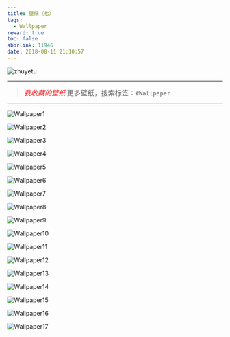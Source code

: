 ```yaml
---
title: 壁纸（七）
tags:
  - Wallpaper
reward: true
toc: false
abbrlink: 11946
date: 2018-08-11 21:10:57
---
```

![zhuyetu](https://wx4.sinaimg.cn/mw690/0068Se8Tgy1fu5yskwe5hj32qs1j8e81.jpg)

---

<!-- more --> 

> *<font size=3 color=red>我收藏的壁纸</font>*
   <font size=3>更多壁纸，搜索标签：`#Wallpaper`</font>

---
![Wallpaper1](https://wx3.sinaimg.cn/mw690/0068Se8Tgy1fu5yt077ipj331e1pkx6p.jpg)

![Wallpaper2](https://wx3.sinaimg.cn/mw690/0068Se8Tgy1fu5ysykg38j33js1zwe83.jpg)

![Wallpaper3](https://wx4.sinaimg.cn/mw690/0068Se8Tgy1fu5ysvz5e8j32yo1o0qv8.jpg)

![Wallpaper4](https://wx4.sinaimg.cn/mw690/0068Se8Tgy1fu5ysrj7pej31kw0y4dlz.jpg)

![Wallpaper5](https://wx3.sinaimg.cn/mw690/0068Se8Tgy1fu5ysr2t5uj32yo1uottp.jpg)

![Wallpaper6](https://wx4.sinaimg.cn/mw690/0068Se8Tgy1fu5ysq7x1aj32yo1o0e86.jpg)

![Wallpaper7](https://wx1.sinaimg.cn/mw690/0068Se8Tgy1fu5ysln3btj32801e0h5o.jpg)

![Wallpaper8](https://wx4.sinaimg.cn/mw690/0068Se8Tgy1fu5yskwe5hj32qs1j8e81.jpg)

![Wallpaper9](https://wx4.sinaimg.cn/mw690/0068Se8Tgy1fu5ysjxrnnj335s28oe81.jpg)

![Wallpaper10](https://wx4.sinaimg.cn/mw690/0068Se8Tgy1fu5ysinbb5j31hc0u0u0y.jpg)

![Wallpaper11](https://wx4.sinaimg.cn/mw690/0068Se8Tgy1fu5ysgimcyj31hc11p4qt.jpg)

![Wallpaper12](https://wx2.sinaimg.cn/mw690/0068Se8Tgy1fu5yscj2jtj31gd0wdx6p.jpg)

![Wallpaper13](https://wx1.sinaimg.cn/mw690/0068Se8Tgy1fu5ysaqzwej31hc12ze82.jpg)

![Wallpaper14](https://wx2.sinaimg.cn/mw690/0068Se8Tgy1fu5ys73muwj32yo1o010x.jpg)

![Wallpaper15](https://wx4.sinaimg.cn/mw690/0068Se8Tgy1fu5ys5nvusj32yo1o0u11.jpg)

![Wallpaper16](https://wx4.sinaimg.cn/mw690/0068Se8Tgy1fu5ys1gnh2j32yo1o0u0x.jpg)

![Wallpaper17](https://wx4.sinaimg.cn/mw690/0068Se8Tgy1fu5yrza2n3j32yo1o01l1.jpg)
